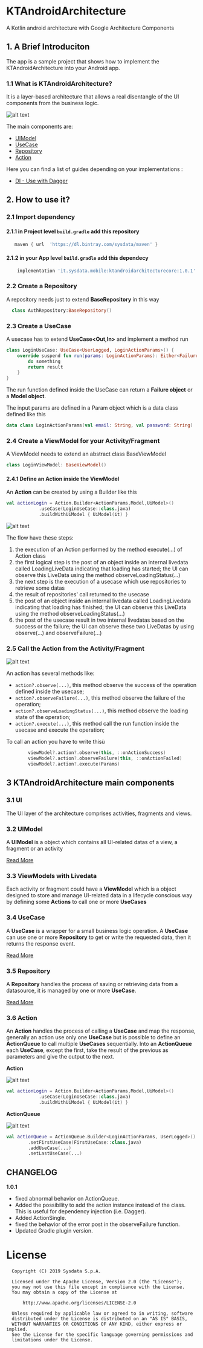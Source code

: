 # KTAndroidArchitecture
A Kotlin android architecture with Google Architecture Components
## 1. A Brief Introduciton
The app is a sample project that shows how to implement the KTAndroidArchitecture into your Android app.

### 1.1 What is KTAndroidArchitecture?
It is a layer-based architecture that allows a real disentangle of the UI components from the business logic. 

![alt text](https://cdn-images-1.medium.com/max/800/1*I9WPcnpGNuI4CjxxrkP0-g.png "Simple Architecture Diagram")

The main components are:

* [UIModel](UiModel.md)
* [UseCase](UseCase.md)
* [Repository](Repository.md)
* [Action](Action.md)

Here you can find a list of guides depending on your implementations :
* [DI - Use with Dagger](DI-Dagger.md)

## 2&#46; How to use it?

### 2.1 Import dependency

#### 2.1.1 in **Project level `build.gradle`** add this repository
```gradle
   maven { url  'https://dl.bintray.com/sysdata/maven' }
```
#### 2.1.2 in your **App level `build.gradle`** add this dependecy
```gradle
    implementation 'it.sysdata.mobile:ktandroidarchitecturecore:1.0.1'
```

### 2.2 Create a Repository
A repository needs just to extend **BaseRepository** in this way 
```kotlin
  class AuthRepository:BaseRepository() 
```

### 2.3 Create a UseCase
A usecase has to extend **UseCase<Out,In>** and implement a method run
```kotlin
class LoginUseCase: UseCase<UserLogged, LoginActionParams>() {
    override suspend fun run(params: LoginActionParams): Either<Failure, UserLogged> {
        do something
        return result
    }
}
```
The run function defined inside the UseCase can return a **Failure object** or a **Model object**.

The input params are defined in a Param object which is a data class defined like this
```kotlin
data class LoginActionParams(val email: String, val password: String) : ActionParams()
```

### 2.4 Create a ViewModel for your Activity/Fragment

A ViewModel needs to extend an abstract class BaseViewModel 
```kotlin
class LoginViewModel: BaseViewModel()
```

#### 2.4.1 Define an Action inside the ViewModel

An **Action** can be created by using a Builder like this
```kotlin
val actionLogin = Action.Builder<ActionParams,Model,UiModel>()
            .useCase(LoginUseCase::class.java)
            .buildWithUiModel { UiModel(it) }
```

![alt text](https://github.com/SysdataSpA/KTAndroidArchitecture/blob/develop/ActionFlowDiagram.png)

The flow have these steps:
1. the execution of an Action performed by the method execute(...) of Action class
2. the first logical step is the post of an object inside an internal livedata called LoadingLiveData indicating that loading has started; the UI can observe this LiveData using the method observeLoadingStatus(...)
3. the next step is the execution of a usecase which use repositories to retrieve some datas
4. the result of repositories' call returned to the usecase
5. the post of an object inside an internal livedata called LoadingLivedata indicating that loading has finished; the UI can observe this LiveData using the method observeLoadingStatus(...)
6. the post of the usecase result in two internal livedatas based on the success or the failure; the UI can observe these two LiveDatas by using observe(...) and observeFailure(...)

### 2.5 Call the Action from the Activity/Fragment

![alt text](https://github.com/SysdataSpA/KTAndroidArchitecture/blob/develop/UI_to_VM.png)

An action has several methods like:
- ``` action?.observe(...) ```, this method observe the success of the operation defined inside the usecase;
- ``` action?.observeFailure(...) ```, this method observe the failure of the operation; 
- ``` action?.observeLoadingStatus(...) ```, this method observe the loading state of the operation; 
- ``` action?.execute(...) ```, this method call the run function inside the usecase and execute the operation;

To call an action you have to write thisù
```kotlin
        viewModel?.action?.observe(this, ::onActionSuccess)
        viewModel?.action?.observeFailure(this, ::onActionFailed)
        viewModel?.action?.execute(Params)
```

## 3 KTAndroidArchitecture main components

### 3.1 UI

The UI layer of the architecture comprises activities, fragments and views. 

### 3.2 UIModel

A **UIModel** is a object which contains all UI-related datas of a view, a fragment or an activity

[Read More](UiModel.md)

### 3.3 ViewModels with Livedata

Each activity or fragment could have a **ViewModel** which is a object designed to store and manage UI-related data in a lifecycle conscious way by defining some **Actions** to call one or more **UseCases**

### 3.4 UseCase
A **UseCase** is a wrapper for a small business logic operation. A **UseCase** can use one or more **Repository** to get or write the requested data, then it returns the response event.

[Read More](UseCase.md)

### 3.5 Repository
A **Repository** handles the process of saving or retrieving data from a datasource, it is managed by one or more **UseCase**.

[Read More](Repository.md)

### 3.6 Action
An **Action** handles the process of calling a **UseCase** and map the response, generally an action use only one **UseCase** but is possible to define an **ActionQueue** to call multiple **UseCases** sequentially.
Into an **ActionQueue** each **UseCase**, except the first, take the result of the previous as parameters and give the output to the next.

**Action**

![alt text](https://github.com/SysdataSpA/KTAndroidArchitecture/blob/develop/SingleActionUseCase.png "Action")

```kotlin
val actionLogin = Action.Builder<ActionParams,Model,UiModel>()
            .useCase(LoginUseCase::class.java)
            .buildWithUiModel { UiModel(it) }
```

**ActionQueue**

![alt text](https://github.com/SysdataSpA/KTAndroidArchitecture/blob/develop/actionQueue.png "ActionQueue")

```kotlin
val actionQueue = ActionQueue.Builder<LoginActionParams, UserLogged>()
        .setFirstUseCase(FirstUseCase::class.java)
        .addUseCase(...)
        .setLastUseCase(...)
```

## CHANGELOG ##

**1.0.1**
- fixed abnormal behavior on ActionQueue.
- Added the possibility to add the action instance instead of the class. This is useful for dependency injection (i.e. Dagger).
- Added ActionSingle.
- fixed the behavior of the error post in the observeFailure function.
- Updated Gradle plugin version.

# License

      Copyright (C) 2019 Sysdata S.p.A.

      Licensed under the Apache License, Version 2.0 (the "License");
      you may not use this file except in compliance with the License.
      You may obtain a copy of the License at

          http://www.apache.org/licenses/LICENSE-2.0

      Unless required by applicable law or agreed to in writing, software
      distributed under the License is distributed on an "AS IS" BASIS,
      WITHOUT WARRANTIES OR CONDITIONS OF ANY KIND, either express or implied.
      See the License for the specific language governing permissions and
      limitations under the License.
 
